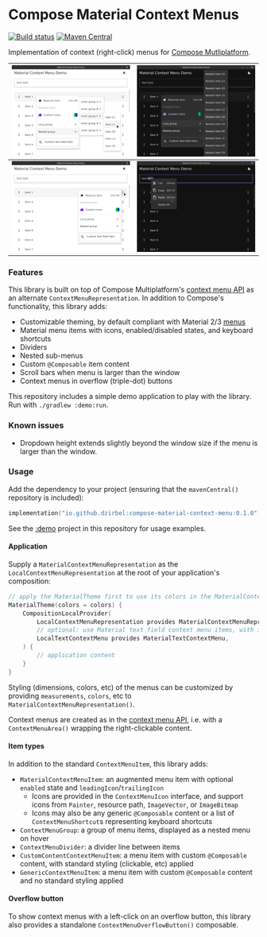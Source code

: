 # Compose Material Context Menus

[![Build status](https://github.com/dzirbel/compose-material-context-menu/workflows/Build/badge.svg)](https://github.com/dzirbel/compose-material-context-menu/actions/workflows/build.yml)
[![Maven Central](https://img.shields.io/maven-central/v/io.github.dzirbel/compose-material-context-menu)](https://search.maven.org/artifact/io.github.dzirbel/compose-material-context-menu)

Implementation of context (right-click) menus
for [Compose Mutliplatform](https://github.com/JetBrains/compose-multiplatform).

| ![](screenshots/screenshot-1.png) | ![](screenshots/screenshot-2.png) |
|-----------------------------------|-----------------------------------|
| ![](screenshots/screenshot-3.png) | ![](screenshots/screenshot-4.png) |

### Features

This library is built on top of Compose
Multiplatform's [context menu API](https://github.com/JetBrains/compose-multiplatform/blob/master/tutorials/Context_Menu/README.md)
as an alternate `ContextMenuRepresentation`. In addition to Compose's functionality, this library
adds:

- Customizable theming, by default compliant with Material
  2/3 [menus](https://m3.material.io/components/menus/specs)
- Material menu items with icons, enabled/disabled states, and keyboard shortcuts
- Dividers
- Nested sub-menus
- Custom `@Composable` item content
- Scroll bars when menu is larger than the window
- Context menus in overflow (triple-dot) buttons

This repository includes a simple demo application to play with the library. Run
with `./gradlew :demo:run`.

### Known issues

- Dropdown height extends slightly beyond the window size if the menu is larger than the window.

### Usage

Add the dependency to your project (ensuring that the `mavenCentral()` repository is included):

```kotlin
implementation("io.github.dzirbel:compose-material-context-menu:0.1.0")
```

See the [:demo](/demo/src/main/kotlin/com/dzirbel/contextmenu) project in this repository for usage examples.

#### Application

Supply a `MaterialContextMenuRepresentation` as the `LocalContextMenuRepresentation` at the root of
your application's composition:

```kotlin
// apply the MaterialTheme first to use its colors in the MaterialContextMenuRepresentation
MaterialTheme(colors = colors) {
    CompositionLocalProvider(
        LocalContextMenuRepresentation provides MaterialContextMenuRepresentation(),
        // optional: use Material text field context menu items, with icons and keyboard shortcuts
        LocalTextContextMenu provides MaterialTextContextMenu,
    ) {
        // application content
    }
}
```

Styling (dimensions, colors, etc) of the menus can be customized by providing `measurements`,
`colors`, etc to `MaterialContextMenuRepresentation()`.

Context menus are created as in the
[context menu API](https://github.com/JetBrains/compose-multiplatform/blob/master/tutorials/Context_Menu/README.md),
i.e. with a `ContextMenuArea()` wrapping the right-clickable content.

#### Item types

In addition to the standard `ContextMenuItem`, this library adds:

- `MaterialContextMenuItem`: an augmented menu item with optional `enabled` state
  and `leadingIcon`/`trailingIcon`
    - Icons are provided in the `ContextMenuIcon` interface, and support icons from `Painter`,
      resource path, `ImageVector`, or `ImageBitmap`
    - Icons may also be any generic `@Composable` content or a list of `ContextMenuShortcut`s
      representing keyboard shortcuts
- `ContextMenuGroup`: a group of menu items, displayed as a nested menu on hover
- `ContextMenuDivider`: a divider line between items
- `CustomContentContextMenuItem`: a menu item with custom `@Composable` content, with standard
  styling (clickable, etc) applied
- `GenericContextMenuItem`: a menu item with custom `@Composable` content and no standard styling
  applied

#### Overflow button

To show context menus with a left-click on an overflow button, this library also provides a
standalone `ContextMenuOverflowButton()` composable.

